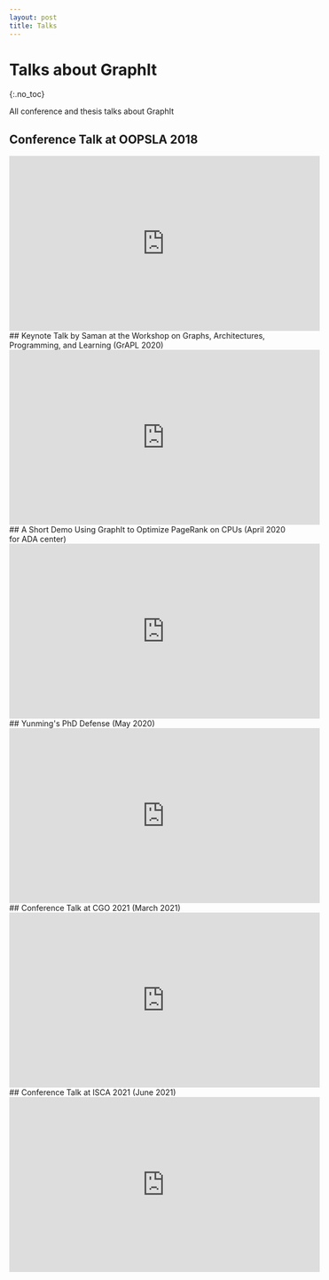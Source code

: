 ```yaml
---
layout: post
title: Talks
---
```

Talks about GraphIt
===============

{:.no_toc}

All conference and thesis talks about GraphIt

## Conference Talk at OOPSLA 2018 
<iframe width="560" height="315" src="https://www.youtube.com/embed/ptIVf-YlkhY" frameborder="0" allow="accelerometer; autoplay; encrypted-media; gyroscope; picture-in-picture" allowfullscreen></iframe>

<br/>
## Keynote Talk by Saman at the Workshop on Graphs, Architectures, Programming, and Learning (GrAPL 2020) 
<iframe width="560" height="315" src="https://www.youtube.com/embed/7vpZRswS9kw" frameborder="0" allow="accelerometer; autoplay; encrypted-media; gyroscope; picture-in-picture" allowfullscreen></iframe>

<br/>
## A Short Demo Using GraphIt to Optimize PageRank on CPUs (April 2020 for ADA center) 
<iframe width="560" height="315" src="https://www.youtube.com/embed/MqZ-01BKBdM" frameborder="0" allow="accelerometer; autoplay; encrypted-media; gyroscope; picture-in-picture" allowfullscreen></iframe>

<br/>
## Yunming's PhD Defense (May 2020) 
<iframe width="560" height="315" src="https://www.youtube.com/embed/kE9TBZr-D60" frameborder="0" allow="accelerometer; autoplay; encrypted-media; gyroscope; picture-in-picture" allowfullscreen></iframe>

<br/>
## Conference Talk at CGO 2021 (March 2021) 
<iframe width="560" height="315" src="https://www.youtube.com/embed/38_0a0GJVTs" frameborder="0" allow="accelerometer; autoplay; encrypted-media; gyroscope; picture-in-picture" allowfullscreen></iframe>

<br/>
## Conference Talk at ISCA 2021 (June 2021) 
<iframe width="560" height="315" src="https://www.youtube.com/embed/3q4ZtCrKkx0" frameborder="0" allow="accelerometer; autoplay; encrypted-media; gyroscope; picture-in-picture" allowfullscreen></iframe>
